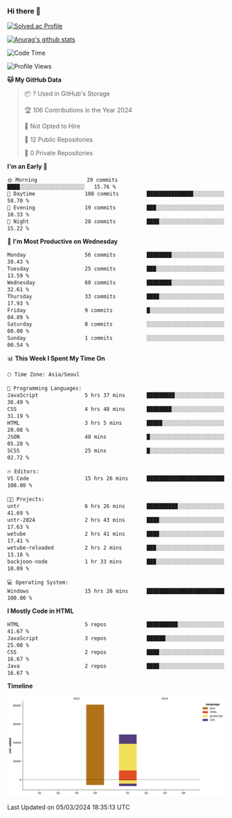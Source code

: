 ### Hi there 👋

[![Solved.ac Profile](http://mazassumnida.wtf/api/v2/generate_badge?boj=qwert3748)](https://solved.ac/qwert3748/)

[![Anurag's github stats](https://github-readme-stats.vercel.app/api?username=hong3737)](https://github.com/anuraghazra/github-readme-stats)
<!--START_SECTION:waka-->
![Code Time](http://img.shields.io/badge/Code%20Time-36%20hrs%2046%20mins-blue)

![Profile Views](http://img.shields.io/badge/Profile%20Views-33-blue)

**🐱 My GitHub Data** 

> 📦 ? Used in GitHub's Storage 
 > 
> 🏆 106 Contributions in the Year 2024
 > 
> 🚫 Not Opted to Hire
 > 
> 📜 12 Public Repositories 
 > 
> 🔑 0 Private Repositories 
 > 
**I'm an Early 🐤** 

```text
🌞 Morning                29 commits          ████░░░░░░░░░░░░░░░░░░░░░   15.76 % 
🌆 Daytime                108 commits         ███████████████░░░░░░░░░░   58.70 % 
🌃 Evening                19 commits          ███░░░░░░░░░░░░░░░░░░░░░░   10.33 % 
🌙 Night                  28 commits          ████░░░░░░░░░░░░░░░░░░░░░   15.22 % 
```
📅 **I'm Most Productive on Wednesday** 

```text
Monday                   56 commits          ████████░░░░░░░░░░░░░░░░░   30.43 % 
Tuesday                  25 commits          ███░░░░░░░░░░░░░░░░░░░░░░   13.59 % 
Wednesday                60 commits          ████████░░░░░░░░░░░░░░░░░   32.61 % 
Thursday                 33 commits          ████░░░░░░░░░░░░░░░░░░░░░   17.93 % 
Friday                   9 commits           █░░░░░░░░░░░░░░░░░░░░░░░░   04.89 % 
Saturday                 0 commits           ░░░░░░░░░░░░░░░░░░░░░░░░░   00.00 % 
Sunday                   1 commits           ░░░░░░░░░░░░░░░░░░░░░░░░░   00.54 % 
```


📊 **This Week I Spent My Time On** 

```text
🕑︎ Time Zone: Asia/Seoul

💬 Programming Languages: 
JavaScript               5 hrs 37 mins       █████████░░░░░░░░░░░░░░░░   36.49 % 
CSS                      4 hrs 48 mins       ████████░░░░░░░░░░░░░░░░░   31.19 % 
HTML                     3 hrs 5 mins        █████░░░░░░░░░░░░░░░░░░░░   20.08 % 
JSON                     48 mins             █░░░░░░░░░░░░░░░░░░░░░░░░   05.28 % 
SCSS                     25 mins             █░░░░░░░░░░░░░░░░░░░░░░░░   02.72 % 

🔥 Editors: 
VS Code                  15 hrs 26 mins      █████████████████████████   100.00 % 

🐱‍💻 Projects: 
untr                     6 hrs 26 mins       ██████████░░░░░░░░░░░░░░░   41.69 % 
untr-2024                2 hrs 43 mins       ████░░░░░░░░░░░░░░░░░░░░░   17.63 % 
wetube                   2 hrs 41 mins       ████░░░░░░░░░░░░░░░░░░░░░   17.41 % 
wetube-reloaded          2 hrs 2 mins        ███░░░░░░░░░░░░░░░░░░░░░░   13.18 % 
backjoon-node            1 hr 33 mins        ███░░░░░░░░░░░░░░░░░░░░░░   10.09 % 

💻 Operating System: 
Windows                  15 hrs 26 mins      █████████████████████████   100.00 % 
```

**I Mostly Code in HTML** 

```text
HTML                     5 repos             ██████████░░░░░░░░░░░░░░░   41.67 % 
JavaScript               3 repos             ██████░░░░░░░░░░░░░░░░░░░   25.00 % 
CSS                      2 repos             ████░░░░░░░░░░░░░░░░░░░░░   16.67 % 
Java                     2 repos             ████░░░░░░░░░░░░░░░░░░░░░   16.67 % 
```



**Timeline**

![Lines of Code chart](https://raw.githubusercontent.com/hong3737/hong3737/main/assets/bar_graph.png)


 Last Updated on 05/03/2024 18:35:13 UTC
<!--END_SECTION:waka-->
<!--
**hong3737/hong3737** is a ✨ _special_ ✨ repository because its `README.md` (this file) appears on your GitHub profile.

Here are some ideas to get you started:

- 🔭 I’m currently working on ...
- 🌱 I’m currently learning ...
- 👯 I’m looking to collaborate on ...
- 🤔 I’m looking for help with ...
- 💬 Ask me about ...
- 📫 How to reach me: ...
- 😄 Pronouns: ...
- ⚡ Fun fact: ...
-->
